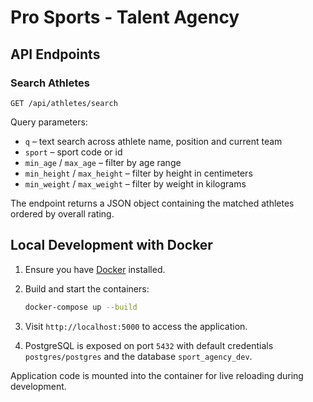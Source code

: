 # Pro Sports - Talent Agency

## API Endpoints

### Search Athletes
`GET /api/athletes/search`

Query parameters:
- `q` – text search across athlete name, position and current team
- `sport` – sport code or id
- `min_age` / `max_age` – filter by age range
- `min_height` / `max_height` – filter by height in centimeters
- `min_weight` / `max_weight` – filter by weight in kilograms

The endpoint returns a JSON object containing the matched athletes ordered by overall rating.

## Local Development with Docker

1. Ensure you have [Docker](https://docs.docker.com/get-docker/) installed.
2. Build and start the containers:

   ```bash
   docker-compose up --build
   ```
3. Visit `http://localhost:5000` to access the application.
4. PostgreSQL is exposed on port `5432` with default credentials `postgres/postgres` and the database `sport_agency_dev`.

Application code is mounted into the container for live reloading during development.
